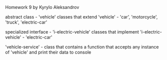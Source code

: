 Homework 9 by Kyrylo Aleksandrov

abstract class - 'vehicle'
classes that extend 'vehicle' - 'car', 'motorcycle', 'truck', 'electric-car'

specialized interface - 'i-electric-vehicle'
classes that implement 'i-electric-vehicle' - 'electric-car'

'vehicle-service' - class that contains a function that accepts any instance of 'vehicle' and print their data to console